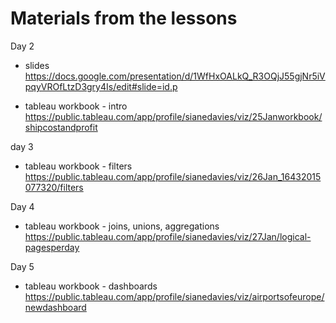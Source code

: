 

# Materials from the lessons 

Day 2 
- slides https://docs.google.com/presentation/d/1WfHxOALkQ_R3OQjJ55gjNr5iVpqyVROfLtzD3gry4Is/edit#slide=id.p
     
- tableau workbook - intro https://public.tableau.com/app/profile/sianedavies/viz/25Janworkbook/shipcostandprofit


day 3 
- tableau workbook - filters https://public.tableau.com/app/profile/sianedavies/viz/26Jan_16432015077320/filters

Day 4 
- tableau workbook - joins, unions, aggregations https://public.tableau.com/app/profile/sianedavies/viz/27Jan/logical-pagesperday

Day 5 
- tableau workbook - dashboards https://public.tableau.com/app/profile/sianedavies/viz/airportsofeurope/newdashboard
